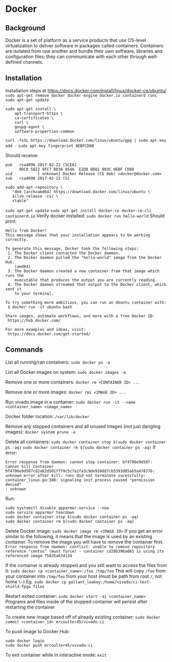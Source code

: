 # Docker

## Background
Docker is a set of platform as a service products that use OS-level virtualization to deliver software in packages called containers. Containers are isolated from one another and bundle their own software, libraries and configuration files; they can communicate with each other through well-defined channels.

## Installation
Installation steps at https://docs.docker.com/install/linux/docker-ce/ubuntu/
`sudo apt-get remove docker docker-engine docker.io containerd runc`
`sudo apt-get update`
```
sudo apt-get install \
    apt-transport-https \
    ca-certificates \
    curl \
    gnupg-agent \
    software-properties-common
```
`curl -fsSL https://download.docker.com/linux/ubuntu/gpg | sudo apt-key add -`
`sudo apt-key fingerprint 0EBFCD88`

Should receive:
```
pub   rsa4096 2017-02-22 [SCEA]
      9DC8 5822 9FC7 DD38 854A  E2D8 8D81 803C 0EBF CD88
uid           [ unknown] Docker Release (CE deb) <docker@docker.com>
sub   rsa4096 2017-02-22 [S]
```
```
sudo add-apt-repository \
   "deb [arch=amd64] https://download.docker.com/linux/ubuntu \
   $(lsb_release -cs) \
   stable"
```
`sudo apt-get update`
`sudo apt-get install docker-ce docker-ce-cli containerd.io`
Verify docker installed:
`sudo docker run hello-world`
Should print:
```
Hello from Docker!
This message shows that your installation appears to be working correctly.

To generate this message, Docker took the following steps:
 1. The Docker client contacted the Docker daemon.
 2. The Docker daemon pulled the "hello-world" image from the Docker Hub.
    (amd64)
 3. The Docker daemon created a new container from that image which runs the
    executable that produces the output you are currently reading.
 4. The Docker daemon streamed that output to the Docker client, which sent it
    to your terminal.

To try something more ambitious, you can run an Ubuntu container with:
 $ docker run -it ubuntu bash

Share images, automate workflows, and more with a free Docker ID:
 https://hub.docker.com/

For more examples and ideas, visit:
 https://docs.docker.com/get-started/
```

## Commands

List all running/ran containers:
`sudo docker ps -a`

List all Docker images on system:
`sudo docker images -a`

Remove one or more containers:
`docker rm <CONTAINER ID> ...`

Remove one or more images:
`docker rmi <IMAGE ID> ...`

Run vivado image in a container:
`sudo docker run -it --name <container_name> <image_name>`

Docker folder location:
`/var/lib/docker`

Remove any stopped containers and all unused images (not just dangling images):
`docker system prune -a`

Delete all containers:
`sudo docker container stop $(sudo docker container ps -aq)`
`sudo docker container rm $(sudo docker container ps -aq)`
If error:
```
Error response from daemon: cannot stop container: bf4706e9d507: Cannot kill container bf4706e9d507c82a62d501ff79c5c7a1fa3c9de910dd7cb5393d05ab5a478276: unknown error after kill: runc did not terminate sucessfully: container_linux.go:388: signaling init process caused "permission denied"
: unknown
```
Run:
```
sudo systemctl disable apparmor.service --now
sudo service apparmor teardown
sudo docker container stop $(sudo docker container ps -aq)
sudo docker container rm $(sudo docker container ps -aq)
```

Delete Docker image:
`sudo docker image rm <IMAGE ID>`
If you get an error similar to the following, it means that the image is used by an existing container. To remove the image you will have to remove the container first.
`Error response from daemon: conflict: unable to remove repository reference "centos" (must force) - container cd20b396a061 is using its referenced image 75835a67d134`

If the container is already stopped and you still want to access the files from it:
`sudo docker cp <container_name>:/foo /tmp/foo`
This will copy `/foo` from your container into `/tmp/foo` from your host (must be path from root `/`, not home `\~`)
Eg.
`sudo docker cp gallant_leakey:/home/vivado/ci-test-shield-fpga files`

Restart exited container:
`sudo docker start -ai <container_name>`
Programs and files inside of the stopped container will persist after restarting the container

To create new image based off of already existing container:
`sudo docker commit <container_id> mrcoulter45/vivado-ci`

To push image to Docker Hub:
```
sudo docker login
sudo docker push mrcoulter45/vivado-ci
```

To exit container while in interactive mode:
`exit`
